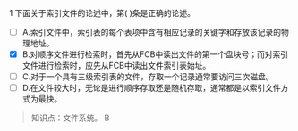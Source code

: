1
下面关于索引文件的论述中，第( )条是正确的论述。
- [ ] A.索引文件中，索引表的每个表项中含有相应记录的关键字和存放该记录的物理地址。
- [x] B.对顺序文件进行检索时，首先从FCB中读出文件的第一个盘块号；而对索引文件进行检索时，应先从FCB中读出文件索引表始址。
- [ ] C.对于一个具有三级索引表的文件，存取一个记录通常要访问三次磁盘。 
- [ ] D.在文件较大时，无论是进行顺序存取还是随机存取，通常都是以索引文件方式为最快。

> 知识点：文件系统。
> B
